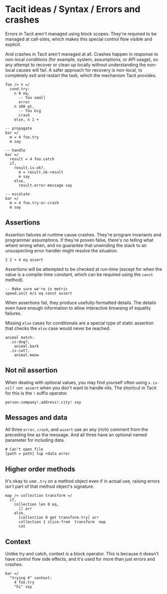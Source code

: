 # Tacit ideas / Syntax / Errors and crashes

Errors in Tacit aren't managed using block scopes. They're required to be managed at call-sites, which makes this special control flow visible and explicit.

And crashes in Tacit aren't managed at all. Crashes happen in response to non-local conditions (for example, system, assumptions, or API usage), so any attempt to recover or clean up locally without understanding the non-local causes will fail. A safer approach for recovery is non-local, to completely exit and restart the task, which the mechanism Tacit provides.

```
foo /= n =/
  cond.try:
    n 0 eq,
      -- Too small
      error
    n 100 gt,
      -- Too big
      crash
    else, n 1 +

-- propagate
bar =/
  m = 4 foo.try
  m say

-- handle
bar =/
  result = 4 foo.catch
  if,
    result.is-ok?,
      m = result.ok-result
      m say
    else,
      result.error-message say

-- escalate
bar =/
  m = 4 foo.try-or-crash
  m say
```

## Assertions

Assertion failures at runtime cause crashes. They're program invariants and programmer assumptions. If they're proven false, there's no telling what whent wrong when, and no guarantee that unwinding the stack to an unsuspecting error handler might resolve the situation.

```
2 2 + 4 eq assert
```

Assertions will be attempted to be checked at run-time (except for when the value is a compile-time constant, which can be required using the `const` method).

```
-- Make sure we're in metric
speed.unit m/s eq const assert
```

When assertions fail, they produce usefully-formatted details. The details even have enough information to allow interactive browsing of equality failures.

Missing `else` cases for conditionals are a special type of static assertion that checks the `else` case would never be reached.

```
animal match:
  .is-dog?,
    animal.bark
  .is-cat?,
    animal.meow
```

## Not nil assertion

When dealing with optional values, you may find yourself often using `x.is-nil? not assert` when you don't want to handle nils. The shortcut in Tacit for this is the `!` suffix operator.

```
person.company!.address!.city! say
```

## Messages and data

All three `error`, `crash`, and `assert` use an any (rich) comment from the preceding line as the message. And all three have an optional named parameter for including data.

```
# Can't open file
[path = path] tup +data error
```

## Higher order methods

It's okay to use `.try` on a method object even if in actual use, raising errors isn't part of that method object's signature.

```
map /= collection transform =/
  if,
    collection len 0 eq,
      [] arr
    else,
      [collection 0 get transform.try] arr
      collection 1 slice-from  transform  map
      cat
```

## Context

Unlike try and catch, context _is_ a block operator. This is because it doesn't have control flow side effects, and it's used for more than just errors and crashes.

```
bar =/
  "trying 4" context:
    4 foo.try
    "hi" say
```
